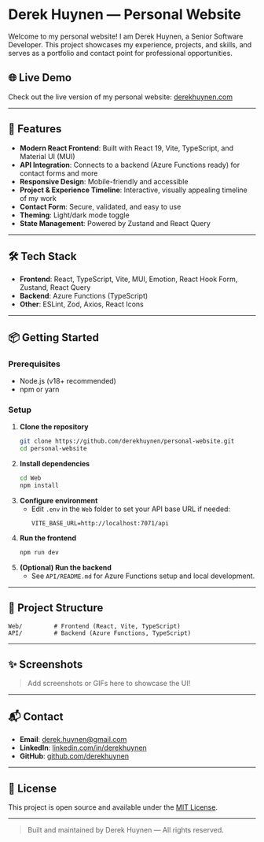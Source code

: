 # Derek Huynen — Personal Website

Welcome to my personal website! I am Derek Huynen, a Senior Software Developer. This project showcases my experience, projects, and skills, and serves as a portfolio and contact point for professional opportunities.

## 🌐 Live Demo

Check out the live version of my personal website: [derekhuynen.com](https://derekhuynen.com)

---

## 🚀 Features

- **Modern React Frontend**: Built with React 19, Vite, TypeScript, and Material UI (MUI)
- **API Integration**: Connects to a backend (Azure Functions ready) for contact forms and more
- **Responsive Design**: Mobile-friendly and accessible
- **Project & Experience Timeline**: Interactive, visually appealing timeline of my work
- **Contact Form**: Secure, validated, and easy to use
- **Theming**: Light/dark mode toggle
- **State Management**: Powered by Zustand and React Query

---

## 🛠️ Tech Stack

- **Frontend**: React, TypeScript, Vite, MUI, Emotion, React Hook Form, Zustand, React Query
- **Backend**: Azure Functions (TypeScript)
- **Other**: ESLint, Zod, Axios, React Icons

---

## 📦 Getting Started

### Prerequisites

- Node.js (v18+ recommended)
- npm or yarn

### Setup

1. **Clone the repository**
   ```sh
   git clone https://github.com/derekhuynen/personal-website.git
   cd personal-website
   ```
2. **Install dependencies**
   ```sh
   cd Web
   npm install
   ```
3. **Configure environment**
   - Edit `.env` in the `Web` folder to set your API base URL if needed:
     ```env
     VITE_BASE_URL=http://localhost:7071/api
     ```
4. **Run the frontend**
   ```sh
   npm run dev
   ```
5. **(Optional) Run the backend**
   - See `API/README.md` for Azure Functions setup and local development.

---

## 📁 Project Structure

```
Web/         # Frontend (React, Vite, TypeScript)
API/         # Backend (Azure Functions, TypeScript)
```

---

## ✨ Screenshots

> Add screenshots or GIFs here to showcase the UI!

---

## 📬 Contact

- **Email**: derek.huynen@gmail.com
- **LinkedIn**: [linkedin.com/in/derekhuynen](https://www.linkedin.com/in/derekhuynen/)
- **GitHub**: [github.com/derekhuynen](https://github.com/derekhuynen)

---

## 📝 License

This project is open source and available under the [MIT License](LICENSE).

---

> Built and maintained by Derek Huynen — All rights reserved.

